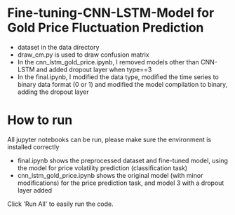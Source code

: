 # Fine-tuning-CNN-LSTM-Model for Gold Price Fluctuation Prediction
- dataset in the data directory
- draw_cm.py is used to draw confusion matrix
- In the cnn_lstm_gold_price.ipynb, I removed models other than CNN-LSTM and added dropout layer when type==3
- In the final.ipynb, I modified the data type, modified the time series to binary data format (0 or 1) and modified the model compilation to binary, adding the dropout layer

# How to run
  All jupyter notebooks can be run, please make sure the environment is installed correctly
- final.ipynb shows the preprocessed dataset and fine-tuned model, using the model for price volatility prediction (classification task)
- cnn_lstm_gold_price.ipynb shows the original model (with minor modifications) for the price prediction task, and model 3 with a dropout layer added

Click 'Run All' to easily run the code.
